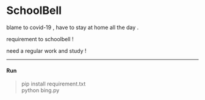 # SchoolBell

blame to covid-19 , have to stay at home all the day .

requirement to schoolbell ! 

need a regular work and study !

------

#### Run

> pip install requirement.txt  
> python bing.py

